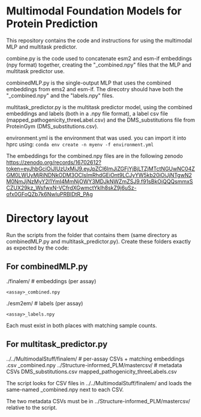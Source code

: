 # Multimodal Foundation Models for Protein Prediction
This repository contains the code and instructions for using the multimodal MLP and multitask predictor.

combine.py is the code used to concatenate esm2 and esm-if embeddings (npy format) together, creating the "_combined.npy" files that the MLP and multitask predictor use.

combinedMLP.py is the single-output MLP that uses the combined embeddings from ems2 and esm-if. The direcotry should have both the "_combined.npy" and the "labels.npy" files.

multitask_predictor.py is the multitask predictor model, using the combined embeddings and labels (both in a .npy file format), a label csv file (mapped_pathogenicity_threeLabel.csv) and the DMS_substitutions file from ProteinGym (DMS_substitutions.csv).

environment.yml is the environment that was used. you can import it into hprc using: 
```conda env create -n myenv -f environment.yml```

The embeddings for the combined.npy files are in the following zenodo
https://zenodo.org/records/16702612?token=eyJhbGciOiJIUzUxMiJ9.eyJpZCI6ImJiZGFjYjBjLTZjMTctNGUwNC04ZGM0LWUyMjRiNDNkODM3OCIsImRhdGEiOnt9LCJyYW5kb20iOiJjNTgwN2M0NmJjNzMyY2I1YmI4MmNjOWY3MDJkNWZmZSJ9.f91sBkOiQQQsmmxSCZUX29kz_WsfwxN-VCfrdXGwmctYkIh8skZ9j6uSz-ofx0GFoQZb7k6NwIuPRBIDtR_PAg

# Directory layout

Run the scripts from the folder that contains them (same directory as combinedMLP.py and multitask_predictor.py). Create these folders exactly as expected by the code:

## For combinedMLP.py

./finalem/                # embeddings (per assay)

    <assay>_combined.npy
./esm2em/                 # labels (per assay)

    <assay>_labels.npy

Each <assay> must exist in both places with matching sample counts.

## For multitask_predictor.py

../../MultimodalStuff/finalem/               # per-assay CSVs + matching embeddings
    <name>.csv
    <name>_combined.npy
../Structure-informed_PLM/mastercsv/         # metadata CSVs
    DMS_substitutions.csv
    mapped_pathogenicity_threeLabels.csv

The script looks for CSV files in ../../MultimodalStuff/finalem/ and loads the same-named _combined.npy next to each CSV.

The two metadata CSVs must be in ../Structure-informed_PLM/mastercsv/ relative to the script.
